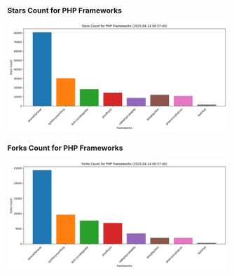 ### Stars Count for PHP Frameworks

![Stars Chart](./archive/charts/20250414005740_stars_count.png)

### Forks Count for PHP Frameworks

![Forks Chart](./archive/charts/20250414005740_forks_count.png)

